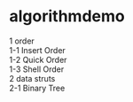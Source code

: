 # algorithmdemo
1 order <br>
  1-1 Insert Order <br>
  1-2 Quick Order <br>
  1-3 Shell Order <br>
2 data struts <br>
  2-1 Binary Tree <br> 
